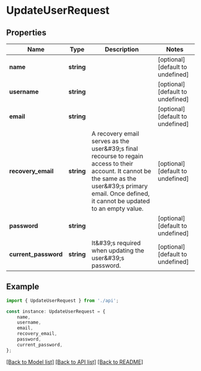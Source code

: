 # UpdateUserRequest


## Properties

Name | Type | Description | Notes
------------ | ------------- | ------------- | -------------
**name** | **string** |  | [optional] [default to undefined]
**username** | **string** |  | [optional] [default to undefined]
**email** | **string** |  | [optional] [default to undefined]
**recovery_email** | **string** | A recovery email serves as the user\&#39;s final recourse to regain access to their account. It cannot be the same as the user\&#39;s primary email. Once defined, it cannot be updated to an empty value.  | [optional] [default to undefined]
**password** | **string** |  | [optional] [default to undefined]
**current_password** | **string** | It\&#39;s required when updating the user\&#39;s password.  | [optional] [default to undefined]

## Example

```typescript
import { UpdateUserRequest } from './api';

const instance: UpdateUserRequest = {
    name,
    username,
    email,
    recovery_email,
    password,
    current_password,
};
```

[[Back to Model list]](../README.md#documentation-for-models) [[Back to API list]](../README.md#documentation-for-api-endpoints) [[Back to README]](../README.md)
